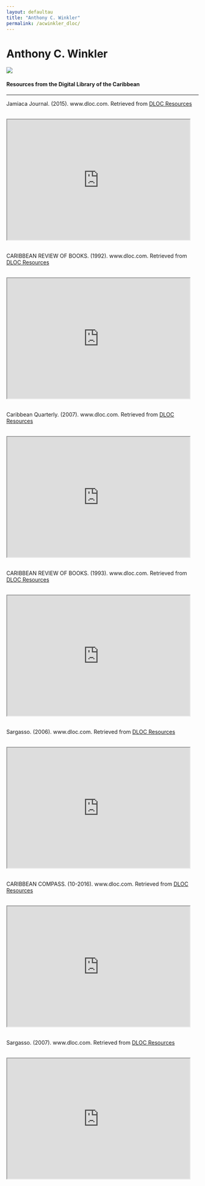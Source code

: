 ```yaml
---
layout: defaultau
title: "Anthony C. Winkler"
permalink: /acwinkler_dloc/
---
```

<!-- partial:index.partial.html -->
<div class="content">
    <h1>Anthony C. Winkler</h1>
    <div class="quote">
        <div><img src="https://upload.wikimedia.org/wikipedia/en/4/40/Anthony_C._Winkler.jpg" class="logo"></div>
    </div>
    <body>
    <h4>Resources from the Digital Library of the Caribbean</h4><hr>
    <div class="container-mt-5">
      <div class="row">
            <div class="col-md-6">
                <p>Jamiaca Journal. (2015). www.dloc.com. Retrieved from <a href="https://www.dloc.com/UF00090030/00091/images" target="_blank">DLOC Resources</a></p><br>
                <iframe width="95%" height="315" src="https://www.dloc.com/UF00090030/00091/images"></iframe>
                <br>
                <br>
        </div>
      <div class="col-md-6">
            <p>CARIBBEAN REVIEW OF BOOKS. (1992). www.dloc.com. Retrieved from <a href="https://www.dloc.com/UF00094097/00005/images" target="_blank">DLOC Resources</a></p><br>
            <iframe width="95%" height="315" src="https://www.dloc.com/UF00094097/00005/images"></iframe>
            <br>
            <br>
        </div>
        </div>
    <div class="container-mt-5">
      <div class="row">
            <div class="col-md-6">
                <p>Caribbean Quarterly. (2007). www.dloc.com. Retrieved from <a href="https://www.dloc.com/UF00099208/00088/images
" target="_blank">DLOC Resources</a></p><br>
                <iframe width="95%" height="315" src="https://www.dloc.com/UF00099208/00088/images
"></iframe>
                <br>
                <br>
        </div>
        <div class="col-md-6">
            <p>CARIBBEAN REVIEW OF BOOKS. (1993). www.dloc.com. Retrieved from <a href="https://www.dloc.com/UF00094097/00006/images" target="_blank">DLOC Resources</a></p><br>
            <iframe width="95%" height="315" src="https://www.dloc.com/UF00094097/00006/images"></iframe>
            <br>
            <br>
        </div>
        </div> 
    <div class="container-mt-5">
      <div class="row">
            <div class="col-md-6">
                <p>Sargasso. (2006). www.dloc.com. Retrieved from <a href="https://www.dloc.com/UF00096005/00019/images" target="_blank">DLOC Resources</a></p><br>
                <iframe width="95%" height="315" src="https://www.dloc.com/UF00096005/00019/images"></iframe>
                <br>
                <br>
        </div>
      <div class="col-md-6">
            <p>CARIBBEAN COMPASS. (10-2016). www.dloc.com. Retrieved from <a href="https://www.dloc.com/UF00095627/00116/pdf" target="_blank">DLOC Resources</a></p><br>
            <iframe width="95%" height="315" src="https://www.dloc.com/UF00095627/00116/pdf"></iframe>
            <br>
            <br>
        </div>
        </div>
    <div class="container-mt-5">
      <div class="row">
            <div class="col-md-6">
                <p>Sargasso. (2007). www.dloc.com. Retrieved from <a href="https://www.dloc.com/UF00096005/00035/images" target="_blank">DLOC Resources</a></p><br>
                <iframe width="95%" height="315" src="https://www.dloc.com/UF00096005/00035/images"></iframe>
                <br>
                <br>
        </div>
    </body> 
          </div>
  <!-- partial -->
<script src='https://cdnjs.cloudflare.com/ajax/libs/jquery/3.1.1/jquery.min.js'></script><script  src="{{ site.baseurl }}/assets/js/authorscript.js"></script>

